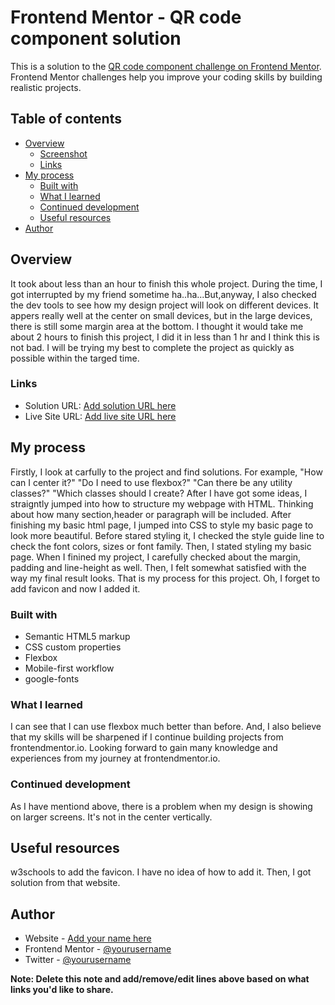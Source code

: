 # Frontend Mentor - QR code component solution

This is a solution to the [QR code component challenge on Frontend Mentor](https://www.frontendmentor.io/challenges/qr-code-component-iux_sIO_H). Frontend Mentor challenges help you improve your coding skills by building realistic projects. 

## Table of contents

- [Overview](#overview)
  - [Screenshot](#screenshot)
  - [Links](#links)
- [My process](#my-process)
  - [Built with](#built-with)
  - [What I learned](#what-i-learned)
  - [Continued development](#continued-development)
  - [Useful resources](#useful-resources)
- [Author](#author)


## Overview

It took about less than an hour to finish this whole project.
During the time, I got interrupted by my friend sometime ha..ha...But,anyway, I also checked the dev tools to see how my design project will look on different devices. It appers really well at the center on small devices, but in the large devices, there is still some margin area at the bottom. I thought it would take me about 2 hours to finish this project, I did it in less than 1 hr and I think this is not bad. I will be trying my best to complete the project as quickly as possible within the targed time.

### Links

- Solution URL: [Add solution URL here](https://your-solution-url.com)
- Live Site URL: [Add live site URL here](https://your-live-site-url.com)

## My process

Firstly, I look at carfully to the project and find solutions. For example,
"How can I center it?"
"Do I need to use flexbox?"
"Can there be any utility classes?"
"Which classes should I create?
After I have got some ideas, I straigntly jumped into how to structure my webpage with HTML. 
Thinking about how many section,header or paragraph will be included.
After finishing my basic html page, I jumped into CSS to style my basic page to look more beautiful.
Before stared styling it,
I checked the style guide line to check the font colors, sizes or font family.
Then, I stated styling my basic page.
When I finined my project, I carefully checked about the margin, padding and line-height as well.
Then, I felt somewhat satisfied with the way my final result looks. 
That is my process for this project.
Oh, I forget to add favicon and now I added it.

### Built with

- Semantic HTML5 markup
- CSS custom properties
- Flexbox
- Mobile-first workflow
- google-fonts


### What I learned

I can see that I can use flexbox much better than before. And, I also believe that my skills will be sharpened if I continue building projects from frontendmentor.io. Looking forward to gain many knowledge and experiences from my journey at frontendmentor.io.

### Continued development

As I have mentiond above, there is a problem when my design is showing on larger screens. It's not in the center vertically.

## Useful resources
w3schools to add the favicon.
I have no idea of how to add it. Then, I got solution from that website.

## Author

- Website - [Add your name here](https://www.your-site.com)
- Frontend Mentor - [@yourusername](https://www.frontendmentor.io/profile/yourusername)
- Twitter - [@yourusername](https://www.twitter.com/yourusername)

**Note: Delete this note and add/remove/edit lines above based on what links you'd like to share.**

